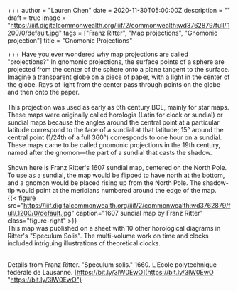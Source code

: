 +++
author = "Lauren Chen"
date = 2020-11-30T05:00:00Z
description = ""
draft = true
image = "https://iiif.digitalcommonwealth.org/iiif/2/commonwealth:wd3762879/full/,1200/0/default.jpg"
tags = ["Franz Ritter", "Map projections", "Gnomonic projection"]
title = "Gnomonic Projections"

+++
Have you ever wondered why map projections are called "projections?" In gnomonic projections, the surface points of a sphere are projected from the center of the sphere onto a plane tangent to the surface. Imagine a transparent globe on a piece of paper, with a light in the center of the globe. Rays of light from the center pass through points on the globe and then onto the paper. ⁠  
⁠  
This projection was used as early as 6th century BCE, mainly for star maps. These maps were originally called horologia (Latin for clock or sundial) or sundial maps because the angles around the central point at a particular latitude correspond to the face of a sundial at that latitude; 15° around the central point (1/24th of a full 360°) corresponds to one hour on a sundial. These maps came to be called gnomonic projections in the 19th century, named after the gnomon—the part of a sundial that casts the shadow.⁠  
⁠  
Shown here is Franz Ritter's 1607 sundial map, centered on the North Pole. To use as a sundial, the map would be flipped to have north at the bottom, and a gnomon would be placed rising up from the North Pole. The shadow-tip would point at the meridians numbered around the edge of the map.⁠  
⁠{{< figure src="https://iiif.digitalcommonwealth.org/iiif/2/commonwealth:wd3762879/full/,1200/0/default.jpg" caption="1607 sundial map by Franz Ritter" class="figure-right" >}}  
This map was published on a sheet with 10 other horological diagrams in Ritter's "Speculum Solis". The multi-volume work on time and clocks included intriguing illustrations of theoretical clocks.⁠

⁠  
Details from Franz Ritter. "Speculum solis." 1660. L'Ecole polytechnique fédérale de Lausanne. [https://bit.ly/3lW0EwO](https://bit.ly/3lW0EwO "https://bit.ly/3lW0EwO")⁠